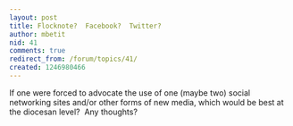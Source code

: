```yaml
---
layout: post
title: Flocknote?  Facebook?  Twitter?
author: mbetit
nid: 41
comments: true
redirect_from: /forum/topics/41/
created: 1246980466
---
```

<p>If&nbsp;one&nbsp;were forced to advocate the use of one (maybe two) social networking sites and/or other forms of new media, which would be best at the diocesan level?&nbsp; Any thoughts?</p>
